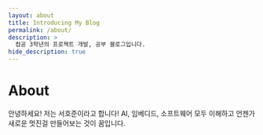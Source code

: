 ```yaml
---
layout: about
title: Introducing My Blog
permalink: /about/
description: >
  컴공 3학년의 프로젝트 개발, 공부 블로그입니다.
hide_description: true
---
```


# About

안녕하세요! 저는 서호준이라고 합니다!
AI, 임베디드, 소프트웨어 모두 이해하고 언젠가 새로운 멋진걸 만들어보는 것이 꿈입니다.


